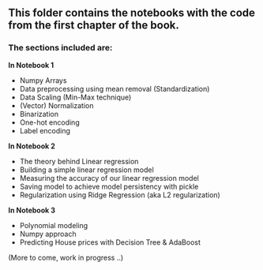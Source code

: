 ## **This folder contains the notebooks with the code from the first chapter of the book.**
### The sections included are:
**In Notebook 1**
- Numpy Arrays
- Data preprocessing using mean removal (Standardization)
- Data Scaling (Min-Max technique)
- (Vector) Normalization
- Binarization
- One-hot encoding
- Label encoding

**In Notebook 2**
- The theory behind Linear regression
- Building a simple linear regression model
- Measuring the accuracy of our linear regression model
- Saving model to achieve model persistency with pickle
- Regularization using Ridge Regression (aka L2 regularization)

**In Notebook 3**
- Polynomial modeling
- Numpy approach
- Predicting House prices with Decision Tree & AdaBoost







(More to come, work in progress ..)